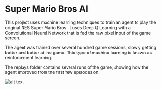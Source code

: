 # Super Mario Bros AI

This project uses machine learning techniques to train an agent to play the original NES Super Mario Bros.
It uses Deep Q Learning with a Convolutional Neural Network that is fed the raw pixel input of the game screen.

The agent was trained over several hundred game sessions, slowly getting better and better at the game.
This type of machine learning is known as reinforcement learning.

The replays folder contains several runs of the game, showing how the agent improved from the first few episodes on.

![alt text](https://github.com/Kenny-Haworth/Projects/tree/master/Super%20Mario%20Bros%20AI/replays/screenshot.png)
